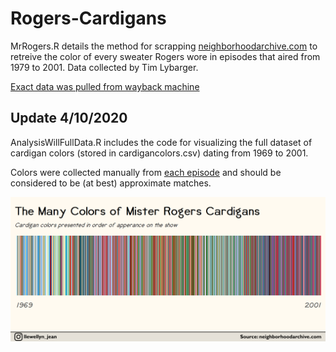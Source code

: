 # Rogers-Cardigans

MrRogers.R details the method for scrapping [neighborhoodarchive.com](neighborhoodarchive.com) to retreive the color of every sweater Rogers wore in episodes that aired from 1979 to 2001. Data collected by Tim Lybarger. 

[Exact data was pulled from wayback machine](https://web.archive.org/web/20110525014454/http://neighborhoodarchive.blogspot.com/2011/05/sweater-colors.html)


## Update 4/10/2020 

AnalysisWillFullData.R includes the code for visualizing the full dataset of cardigan colors (stored in cardigancolors.csv) dating from 1969 to 2001. 

Colors were collected manually from [each episode](http://www.neighborhoodarchive.com/mrn/episodes/) and should be considered to be (at best) approximate matches. 

![](Charts/BarcodeChart.png)
